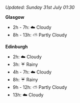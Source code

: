 *Updated: Sunday 31st July 01:30*

**Glasgow**

* 2h - 7h: :cloud: Cloudy
* 8h - 13h: :partly_sunny: Partly Cloudy

**Edinburgh**

* 2h: :cloud: Cloudy
* 3h: :umbrella: Rainy
* 4h - 7h: :cloud: Cloudy
* 8h: :umbrella: Rainy
* 9h - 12h: :partly_sunny: Partly Cloudy
* 13h: :cloud: Cloudy
